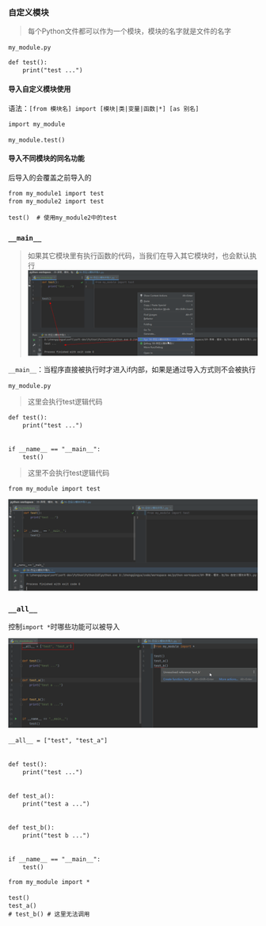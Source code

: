 ### 自定义模块

> 每个Python文件都可以作为一个模块，模块的名字就是文件的名字

`my_module.py`

```
def test():
    print("test ...")
```

#### 导入自定义模块使用

语法：`[from 模块名] import [模块|类|变量|函数|*] [as 别名]`

```
import my_module

my_module.test()
```

#### 导入不同模块的同名功能

后导入的会覆盖之前导入的

```
from my_module1 import test
from my_module2 import test

test()  # 使用my_module2中的test
```

### `__main__`

> 如果其它模块里有执行函数的代码，当我们在导入其它模块时，也会默认执行
> ![import-module.png](images/import-module-01.png)

`__main__`：当程序直接被执行时才进入if内部，如果是通过导入方式则不会被执行

`my_module.py`

> 这里会执行test逻辑代码

```
def test():
    print("test ...")


if __name__ == "__main__":
    test()
```

> 这里不会执行test逻辑代码

```
from my_module import test
```

![import-module.png](images/import-module-02.png)

### `__all__`

控制`import *`时哪些功能可以被导入

![import-module.png](images/import-module-03.png)

```
__all__ = ["test", "test_a"]


def test():
    print("test ...")


def test_a():
    print("test a ...")


def test_b():
    print("test b ...")


if __name__ == "__main__":
    test()
```

```
from my_module import *

test()
test_a()
# test_b() # 这里无法调用
```